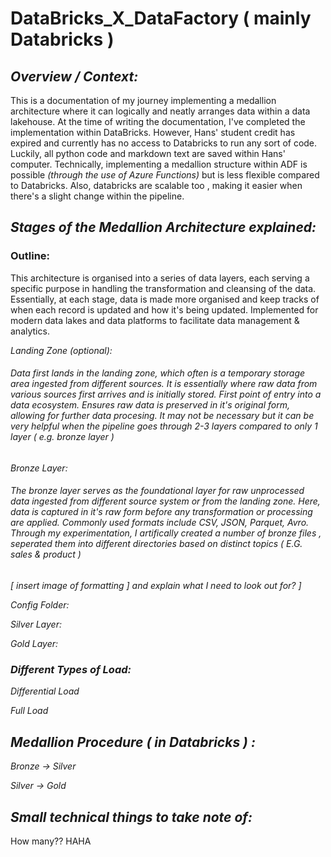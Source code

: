 # DataBricks_X_DataFactory ( mainly Databricks ) 

## _Overview / Context:_
This is a documentation of my journey implementing a medallion architecture where it can logically and neatly arranges data within a data lakehouse. At the time of writing the documentation, I've completed the implementation within DataBricks. However, Hans' student credit has expired and currently has no access to Databricks to run any sort of code. Luckily, all python code and markdown text are saved within Hans' computer. Technically, implementing a medallion structure within ADF is possible _(through the use of Azure Functions)_ but is less flexible compared to Databricks. Also, databricks are scalable too , making it easier when there's a slight change within the pipeline. 

## _Stages of the Medallion Architecture explained:_  
### **Outline:**
This architecture is organised into a series of data layers, each serving a specific purpose in handling the transformation and cleansing of the data. Essentially, at each stage, data is made more organised and keep tracks of when each record is updated and how it's being updated. Implemented for modern data lakes and data platforms to facilitate data management & analytics.  

_Landing Zone (optional):_  
###### Data first lands in the landing zone, which often is a temporary storage area ingested from different sources. It is essentially where raw data from various sources first arrives and is initially stored. First point of entry into a data ecosystem. Ensures raw data is preserved in it's original form, allowing for further data procesing. It may not be necessary but it can be very helpful when the pipeline goes through 2-3 layers compared to only 1 layer ( e.g. bronze layer ) 

_Bronze Layer:_
###### The bronze layer serves as the foundational layer for raw unprocessed data ingested from different source system or from the landing zone. Here, data is captured in it's raw form before any transformation or processing are applied. Commonly used formats include CSV, JSON, Parquet, Avro. Through my experimentation, I artifically created a number of bronze files , seperated them into different directories based on distinct topics ( E.G. sales & product )

_[ insert image of formatting ] and explain what I need to look out for? ]_

_Config Folder:_

_Silver Layer:_

_Gold Layer:_

### _Different Types of Load:_
_Differential Load_

_Full Load_

## _Medallion Procedure ( in Databricks ) :_  

_Bronze -> Silver_

_Silver -> Gold_  


## _Small technical things to take note of:_

How many?? HAHA

